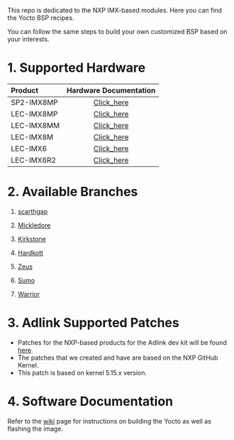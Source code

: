 This repo is dedicated to the NXP IMX-based modules. Here you can find the Yocto BSP recipes.

You can follow the same steps to build your own customized BSP based on your interests.

# 1. Supported Hardware

| Product    |                    Hardware Documentation                    |
| :--------- | :----------------------------------------------------------: |
| SP2-IMX8MP | [Click_here](https://www.adlinktech.com/Products/Panel_PCs_Monitors/Panel_PCs_Monitors/SP2-IMX8_Series?lang=en) |
| LEC-IMX8MP | [Click_here](https://www.adlinktech.com/Products/Computer_on_Modules/SMARC/LEC-IMX8MP?lang=en) |
| LEC-IMX8MM | [Click_here](https://www.adlinktech.com/Products/Computer_on_Modules/SMARC/LEC-IMX8MM?lang=en) |
| LEC-IMX8M  | [Click_here](https://www.adlinktech.com/Products/Computer_on_Modules/SMARC/LEC-IMX8M?lang=en) |
| LEC-IMX6   | [Click_here](https://www.adlinktech.com/Products/Computer_on_Modules/SMARC/LEC-iMX6?lang=en) |
| LEC-IMX6R2 | [Click_here](https://www.adlinktech.com/Products/Computer_on_Modules/SMARC/LEC-iMX6R2?lang=en) |

# 2. Available Branches

1. [scarthgap](https://github.com/ADLINK/meta-adlink-nxp/tree/scarthgap)

2. [Mickledore](https://github.com/ADLINK/meta-adlink-nxp/tree/mickledore)

3. [Kirkstone](https://github.com/ADLINK/meta-adlink-nxp/tree/kirkstone)

4. [Hardkott](https://github.com/ADLINK/meta-adlink-nxp/tree/hardknott)

5. [Zeus](https://github.com/ADLINK/meta-adlink-nxp/tree/zeus)

6. [Sumo](https://github.com/ADLINK/meta-adlink-nxp/tree/sumo)

7. [Warrior](https://github.com/ADLINK/meta-adlink-nxp/tree/warrior)

# 3. Adlink Supported Patches

- Patches for the NXP-based products for the Adlink dev kit will be found [here](https://github.com/ADLINK/meta-adlink-nxp/tree/kirkstone/recipes-kernel/linux/linux-imx).
- The patches that we created and have are based on the NXP GitHub Kernel.
- This patch is based on kernel 5.15.x version.

# 4. Software Documentation

Refer to the [wiki](https://github.com/ADLINK/meta-adlink-nxp/wiki) page for instructions on building the Yocto as well as flashing the image.

